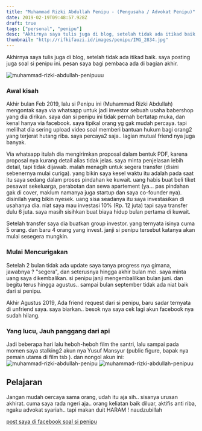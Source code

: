 ```yaml
---
title: "Muhammad Rizki Abdullah Penipu - (Pengusaha / Advokat Penipu)"
date: 2019-02-19T09:48:57.928Z
draft: true
tags: ["personal", "penipu"]
desc: "Akhirnya saya tulis juga di blog, setelah tidak ada itikad baik. saya posting juga soal si penipu ini. pesan saya bagi pembaca ada di bagian akhir."
thumbnail: "http://rifkifauzi.id/images/penipu/IMG_2834.jpg"
---
```


Akhirnya saya tulis juga di blog, setelah tidak ada itikad baik. saya posting juga soal si penipu ini. pesan saya bagi pembaca ada di bagian akhir. 

![muhammad-rizki-abdullah-penipuuu](/images/penipu/IMG_2834.jpg)

### Awal kisah
Akhir bulan Feb 2019, lalu si Penipu ini (Muhammad Rizki Abdullah) mengontak saya via whatsapp untuk jadi investor sebuah usaha babershop yang dia dirikan. saya dan si penipu ini tidak pernah bertatap muka, dan kenal hanya via facebook. saya tipikal orang yg gak mudah percaya. tapi melilhat dia sering upload video soal memberi bantuan hukum bagi orang2 yang terjerat hutang riba. saya percaya2 saja.. lagian mutual friend nya juga banyak.

Via whatsapp itulah dia mengirimkan proposal dalam bentuk PDF, karena proposal nya kurang detail alias tidak jelas. saya minta penjelasan lebih detail, tapi tidak dijawab. malah menagih untuk segera transfer (disini sebenernya mulai curiga).
yang bikin saya kesel waktu itu adalah pada saat itu saya sedang dalam proses pindahan ke kuwait. uang habis buat beli tiket pesawat sekeluarga, perabotan dan sewa apartement (ya... pas pindahan gak di cover, maklum namanya juga startup dan saya co-founder nya). disinilah yang bikin nyesek. uang sisa seadanya itu saya investasikan di usahanya dia. niat saya mau investasi 10% (Rp. 12 juta) tapi saya transfer dulu 6 juta. saya masih sisihkan buat biaya hidup bulan pertama di kuwait.

Setelah transfer saya dia buatkan group investor. yang ternyata isinya cuma 5 orang. dan baru 4 orang yang invest. janji si penipu tersebut katanya akan mulai sesegera mungkin.

### Mulai Mencurigakan
Setelah 2 bulan tidak ada update saya tanya progress nya gimana, jawabnya ? "segera", dan seterusnya hingga akhir bulan mei. saya minta uang saya dikembalikan. si penipu janji mengembalilkan bulan juni. dan begitu terus hingga agustus.. sampai bulan september tidak ada niat baik dari si penipu.

Akhir Agustus 2019, Ada friend request dari si penipu, baru sadar ternyata di unfriend saya. saya biarkan.. besok nya saya cek lagi akun facebook nya sudah hilang.


### Yang lucu, Jauh panggang dari api
Jadi beberapa hari lalu heboh-heboh film the santri, lalu sampai pada momen saya stalking2 akun nya Yusuf Mansyur (public figure, bapak nya pemain utama di film tsb ). dan nongol akun ini:
![muhammad-rizki-abdullah-penipu](/images/penipu/IMG_2832.png)
![muhammad-rizki-abdullah-penipuu](/images/penipu/IMG_2833.png)


## Pelajaran
Jangan mudah oercaya sama orang, udah itu aja sih.. sisanya urusan akhirat. cuma saya rada ngeri aja.. orang keliatan baik diluar, aktifis anti riba, ngaku advokat syariah.. tapi makan duit HARAM ! naudzubillah

[post saya di facebook soal si penipu](https://www.facebook.com/kubido/posts/2342997015795800)
